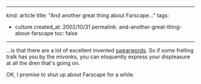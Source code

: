 -----
kind: article
title: "And another great thing about Farscape..."
tags:
- culture
created_at: 2002/10/31
permalink: and-another-great-thing-about-farscape
toc: false
-----

<p>...is that there are a lot of excellent invented <a href="http://www.bbc.co.uk/cult/farscape/swearing/">swearwords</a>. So if some frelling tralk has you by the mivonks, you can eloquently express your displeasure at all the dren that's going on.</p>

<p>OK, I promise to shut up about Farscape for a while.</p>


